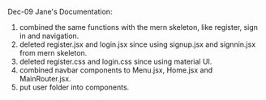 Dec-09 Jane's Documentation: 
1. combined the same functions with the mern skeleton, like register, sign in and navigation.
2. deleted register.jsx and login.jsx since using signup.jsx and signnin.jsx from mern skeleton.
3. deleted register.css and login.css since using material UI.
4. combined navbar components to Menu.jsx, Home.jsx and MainRouter.jsx.
5. put user folder into components.
